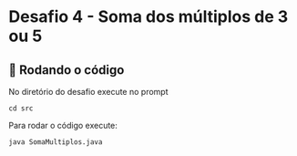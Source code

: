# Desafio 4 - Soma dos múltiplos de 3 ou 5

## 🔧 Rodando o código
No diretório do desafio execute no prompt
```
cd src
```
Para rodar o código execute:
```
java SomaMultiplos.java
```